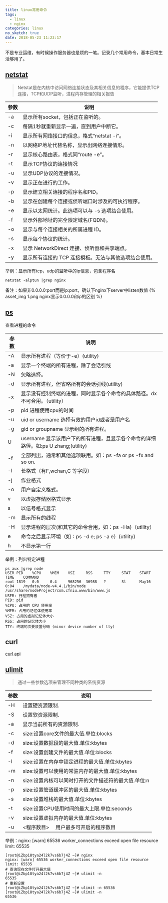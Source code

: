 ```yaml
---
title: linux常用命令
tags:
  - linux
  - nginx
categories: linux
no_sketch: true
date: 2018-05-23 11:23:17
---
```



不是专业运维，有时候操作服务器也是烦的一笔。记录几个常用命令，基本日常生活够用了。

## [netstat](https://baike.baidu.com/item/Netstat)
> Netstat是在内核中访问网络连接状态及其相关信息的程序，它能提供TCP连接，TCP和UDP监听，进程内存管理的相关报告

| 参数 | 说明 |
| - | --- |
| -a | 显示所有socket，包括正在监听的。|
| -c | 每隔1秒就重新显示一遍，直到用户中断它。|
| -i | 显示所有网络接口的信息，格式“netstat -i”。|
| -n | 以网络IP地址代替名称，显示出网络连接情形。|
| -r |显示核心路由表，格式同“route -e”。|
| -t | 显示TCP协议的连接情况 |
| -u | 显示UDP协议的连接情况。|
| -v | 显示正在进行的工作。|
| -p | 显示建立相关连接的程序名和PID。|
| -b | 显示在创建每个连接或侦听端口时涉及的可执行程序。|
| -e | 显示以太网统计。此选项可以与 -s 选项结合使用。|
| -f | 显示外部地址的完全限定域名(FQDN)。|
| -o | 显示与每个连接相关的所属进程 ID。|
| -s | 显示每个协议的统计。|
| -x | 显示 NetworkDirect 连接、侦听器和共享端点。|
| -y | 显示所有连接的 TCP 连接模板。无法与其他选项结合使用。|

举例：显示所有tcp，udp的监听中的ip信息，包含程序名
````
netstat -alptun |grep nginx
````
备注：如果非0.0.0.0:port而是ip:port，确认下nginx下server中listen数值
{% asset_img 1.png nginx显示0.0.0.0和ip的区别 %}

## [ps](http://www.cnblogs.com/wangkangluo1/archive/2011/09/23/2185938.html)
查看进程的命令

| 参数 | 说明 |
| - | --- |
| -A |  显示所有进程（等价于-e）(utility) |
| -a |  显示一个终端的所有进程，除了会话引线 |
| -N |  忽略选择。 |
| -d |  显示所有进程，但省略所有的会话引线(utility) |
| -x |  显示没有控制终端的进程，同时显示各个命令的具体路径。dx不可合用。（utility） |
| -p |  pid 进程使用cpu的时间 |
| -u |  uid or username 选择有效的用户id或者是用户名 |
| -g |  gid or groupname 显示组的所有进程。 |
| U  | username 显示该用户下的所有进程，且显示各个命令的详细路径。如:ps U zhang;(utility) |
| -f |  全部列出，通常和其他选项联用。如：ps -fa or ps -fx and so on. |
| -l |  长格式（有F,wchan,C 等字段） |
| -j |  作业格式 |
| -o |  用户自定义格式。 |
| v  | 以虚拟存储器格式显示 |
| s  | 以信号格式显示 |
| -m |  显示所有的线程 |
| -H |  显示进程的层次(和其它的命令合用，如：ps -Ha)（utility） |
| e  | 命令之后显示环境（如：ps -d e; ps -a e）(utility) |
| h  | 不显示第一行 |

举例：列出特定进程
````
ps aux |grep node
USER PID    %CPU    %MEM    VSZ     RSS     TTY     STAT    START   TIME    COMMAND
root 1819   0.0     0.4     968256  36988   ?       Sl      May16   0:04    /mydata/node-v4.4.1/bin/node /usr/share/nodeProject/com.cfniu.www/bin/www.js
USER: 行程拥有者
PID: pid
%CPU: 占用的 CPU 使用率
%MEM: 占用的记忆体使用率
VSZ: 占用的虚拟记忆体大小
RSS: 占用的记忆体大小
TTY: 终端的次要装置号码 (minor device number of tty)
````
## curl
[curl api](https://curl.haxx.se/docs/httpscripting.html)

## [ulimit](https://www.ibm.com/developerworks/cn/linux/l-cn-ulimit/)
> 通过一些参数选项来管理不同种类的系统资源

| 参数 | 说明 |
| - | --- |
| -H | 设置硬资源限制. |
| -S | 设置软资源限制. |
| -a | 显示当前所有的资源限制. |
| -c | size:设置core文件的最大值.单位:blocks |
| -d | size:设置数据段的最大值.单位:kbytes |
| -f | size:设置创建文件的最大值.单位:blocks |
| -l | size:设置在内存中锁定进程的最大值.单位:kbytes |
| -m | size:设置可以使用的常驻内存的最大值.单位:kbytes |
| -n | size:设置内核可以同时打开的文件描述符的最大值.单位:n |
| -p | size:设置管道缓冲区的最大值.单位:kbytes |
| -s | size:设置堆栈的最大值.单位:kbytes |
| -t | size:设置CPU使用时间的最大上限.单位:seconds |
| -v | size:设置虚拟内存的最大值.单位:kbytes |
| -u | <程序数目> 　用户最多可开启的程序数目 |

举例：nginx: [warn] 65536 worker_connections exceed open file resource limit: 65535

````
[root@iZbp18tya24l2k7vs6b7j4Z ~]# nginx 
nginx: [warn] 65536 worker_connections exceed open file resource limit: 65535
# 查询现在文件打开最大值
[root@iZbp18tya24l2k7vs6b7j4Z ~]# ulimit -n
65535
# 重新设置
[root@iZbp18tya24l2k7vs6b7j4Z ~]# ulimit -n 65536
[root@iZbp18tya24l2k7vs6b7j4Z ~]# ulimit -n
65536
````